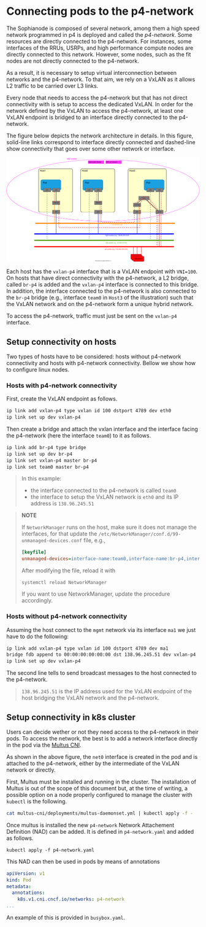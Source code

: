 # Connecting pods to the p4-network

The Sophianode is composed of several network, among them a high speed network
programmed in p4 is deployed and called the _p4-network_. Some resources are
directly connected to the p4-network. For instances, some interfaces of the RRUs,
USRPs, and high performance compute nodes are directly connected to this network.
However, some nodes, such as the fit nodes are not directly connected to the
p4-network.

As a result, it is necessary to setup virtual interconnection between networks
and the p4-network. To that aim, we rely on a VxLAN as it allows L2 traffic to
be carried over L3 links.

Every node that needs to access the p4-network but that has not direct
connectivity with is setup to access the dedicated VxLAN. In order for the
network defined by the VxLAN to access the p4-network, at least one VxLAN
endpoint is bridged to an interface directly connected to the p4-network.

The figure below depicts the network architecture in details. In this figure,
solid-line links correspond to interface directly connected and dashed-line
show connectivity that goes over some other network or interface.

![Network principle](p4-network.svg)

Each host has the `vxlan-p4` interface that is a VxLAN endpoint with `VNI=100`.
On hosts that have direct connectivity with the p4-network, a L2 bridge, called
`br-p4` is added and the `vxlan-p4` interface is connected to this bridge. In
addition, the interface connected to the p4-network is also connected to the
`br-p4` bridge (e.g., interface `team0` in `Host3` of the illustration) such
that the VxLAN network and on the p4-network form a unique hybrid network.

To access the p4-network, traffic must just be sent on the `vxlan-p4` interface.

## Setup connectivity on hosts

Two types of hosts have to be considered: hosts without p4-network connectivity
and hosts with p4-network connectivity. Bellow we show how to configure linux
nodes.

### Hosts with p4-network connectivity

First, create the VxLAN endpoint as follows.

```bash
ip link add vxlan-p4 type vxlan id 100 dstport 4789 dev eth0
ip link set up dev vxlan-p4
```

Then create a bridge and attach the vxlan interface and the interface facing
the p4-network (here the interface `team0`) to it as follows.

```bash
ip link add br-p4 type bridge
ip link set up dev br-p4
ip link set vxlan-p4 master br-p4
ip link set team0 master br-p4
```

> In this example:
> * the interface connected to the p4-network is called `team0`
> * the interface to setup the VxLAN network is `eth0` and its IP address is
> `138.96.245.51`

> **NOTE**
> 
> If `NetworkManager` runs on the host, make sure it does not manage the
> interfaces, for that update the
> `/etc/NetworkManager/conf.d/99-unmanaged-devices.conf` file, e.g.,
> 
> ```ini
> [keyfile]
> unmanaged-devices=interface-name:team0,interface-name:br-p4,interface-name:vxlan-p4
> ```
> After modifying the file, reload it with
> ```console
> systemctl reload NetworkManager
> ```
> If you want to use NetworkManager, update the procedure accordingly.

### Hosts without p4-network connectivity

Assuming the host connect to the `mgmt` network via its interface `ma1` we just
have to do the following:

```bash
ip link add vxlan-p4 type vxlan id 100 dstport 4789 dev ma1
bridge fdb append to 00:00:00:00:00:00 dst 138.96.245.51 dev vxlan-p4
ip link set up dev vxlan-p4
```

The second line tells to send broadcast messages to the host connected to the
p4-network.

> `138.96.245.51` is the IP address used for the VxLAN endpoint of the host
> bridging the VxLAN network and the p4-network.

## Setup connectivity in k8s cluster

Users can decide wether or not they need access to the p4-network in their pods.
To access the network, the best is to add a network interface directly in the
pod via the [Multus CNI](https://github.com/k8snetworkplumbingwg/multus-cni).

As shown in the above figure, the `net0` interface is created in the pod and is
attached to the p4-network, either by the intermediate of the VxLAN network or
directly.

First, Multus must be installed and running in the cluster. The installation of
Multus is out of the scope of this document but, at the time of writing, a
possible option on a node properly configured to manage the cluster with
`kubectl` is the following.

```bash
cat multus-cni/deployments/multus-daemonset.yml | kubectl apply -f - 
```
Once multus is installed the new `p4-network` Network Attachement Definition
(NAD) can be added. It is defined in `p4-network.yaml` and added as follows.

```console
kubectl apply -f p4-network.yaml
```

This NAD can then be used in pods by means of annotations
```yaml
apiVersion: v1
kind: Pod
metadata:
  annotations:
    k8s.v1.cni.cncf.io/networks: p4-network
...
```

An example of this is provided in `busybox.yaml`.